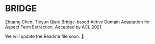 # BRIDGE
Zhuang Chen, Tieyun Qian: Bridge-based Active Domain Adaptation for Aspect Term Extraction. Accepted by ACL 2021.

We will update the Readme file soon. :monkey:
